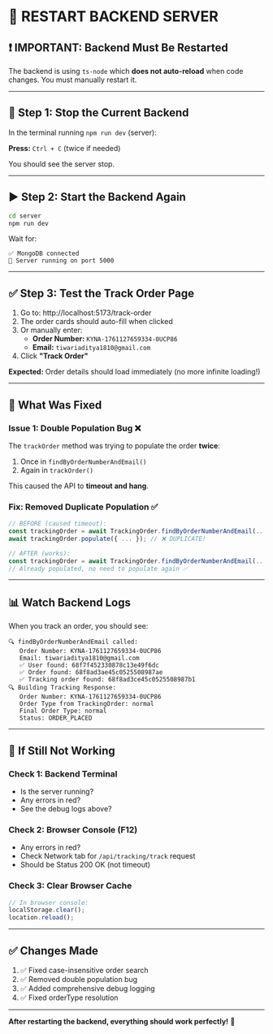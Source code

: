 # 🔄 RESTART BACKEND SERVER

## ❗ IMPORTANT: Backend Must Be Restarted

The backend is using `ts-node` which **does not auto-reload** when code changes. You must manually restart it.

---

## 🛑 Step 1: Stop the Current Backend

In the terminal running `npm run dev` (server):

**Press:** `Ctrl + C` (twice if needed)

You should see the server stop.

---

## ▶️ Step 2: Start the Backend Again

```bash
cd server
npm run dev
```

Wait for:
```
✅ MongoDB connected
🚀 Server running on port 5000
```

---

## ✅ Step 3: Test the Track Order Page

1. Go to: http://localhost:5173/track-order
2. The order cards should auto-fill when clicked
3. Or manually enter:
   - **Order Number:** `KYNA-1761127659334-0UCP86`
   - **Email:** `tiwariaditya1810@gmail.com`
4. Click **"Track Order"**

**Expected:** Order details should load immediately (no more infinite loading!)

---

## 🐛 What Was Fixed

### Issue 1: Double Population Bug ❌
The `trackOrder` method was trying to populate the order **twice**:
1. Once in `findByOrderNumberAndEmail()` 
2. Again in `trackOrder()`

This caused the API to **timeout and hang**.

### Fix: Removed Duplicate Population ✅
```typescript
// BEFORE (caused timeout):
const trackingOrder = await TrackingOrder.findByOrderNumberAndEmail(...);
await trackingOrder.populate({ ... }); // ❌ DUPLICATE!

// AFTER (works):
const trackingOrder = await TrackingOrder.findByOrderNumberAndEmail(...);
// Already populated, no need to populate again ✅
```

---

## 📊 Watch Backend Logs

When you track an order, you should see:

```
🔍 findByOrderNumberAndEmail called:
   Order Number: KYNA-1761127659334-0UCP86
   Email: tiwariaditya1810@gmail.com
   ✅ User found: 68f7f452330878c13e49f6dc
   ✅ Order found: 68f8ad3ae45c0525508987ae
   ✅ Tracking order found: 68f8ad3ce45c0525508987b1
🔍 Building Tracking Response:
   Order Number: KYNA-1761127659334-0UCP86
   Order Type from TrackingOrder: normal
   Final Order Type: normal
   Status: ORDER_PLACED
```

---

## 🚨 If Still Not Working

### Check 1: Backend Terminal
- Is the server running?
- Any errors in red?
- See the debug logs above?

### Check 2: Browser Console (F12)
- Any errors in red?
- Check Network tab for `/api/tracking/track` request
- Should be Status 200 OK (not timeout)

### Check 3: Clear Browser Cache
```javascript
// In browser console:
localStorage.clear();
location.reload();
```

---

## ✅ Changes Made

1. ✅ Fixed case-insensitive order search
2. ✅ Removed double population bug
3. ✅ Added comprehensive debug logging
4. ✅ Fixed orderType resolution

---

**After restarting the backend, everything should work perfectly!** 🎉

